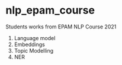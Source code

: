 # nlp_epam_course
Students works from EPAM NLP Course 2021

1. Language model
2. Embeddings
3. Topic Modelling
4. NER
